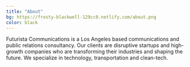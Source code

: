 ```yaml
---
title: "About"
bg: https://frosty-blackwell-129cc0.netlify.com/about.png
color: black
---
```


Futurista Communications is a Los Angeles based communications and public relations consultancy. Our clients are disruptive startups and high-growth companies who are transforming their industries and shaping the future. We specialize in technology, transportation and clean-tech.